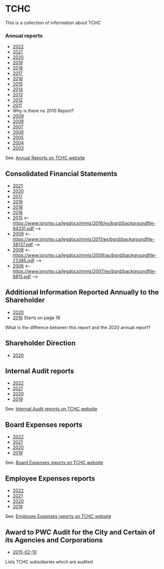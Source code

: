 # TCHC

This is a collection of information about TCHC

### Annual reports 

- [2022](./AnnualReports/Toronto%20Community%20Housing%20Annual%20Report%202022_0.pdf)
- [2021](./AnnualReports/tchc_annual_report_2021.pdf)
- [2020](./AnnualReports/toronto_community_housing_annual_report_2020.pdf)
- [2019](./AnnualReports/toronto_community_housing_annual_report_2019.pdf)
- [2018](./AnnualReports/toronto_community_housing_annual_report_2018.pdf)
- [2017](./AnnualReports/toronto_community_housing_annual_report_2017.pdf)
- [2016](./AnnualReports/toronto_community_housing_annual_review_2016.pdf)
- [2015](./AnnualReports/toronto_community_housing_annual_report_2015.pdf)
- [2014](./AnnualReports/toronto_community_housing_annual_report_2014.pdf)
- [2013](./AnnualReports/toronto_community_housing_annual_report_2013_0.pdf)
- [2012](./AnnualReports/toronto_community_housing_annual_report_2012.pdf)
- [2011](./AnnualReports/toronto_community_housing_annual_report_2011.pdf)
- Why is there no 2010 Report?
- [2009](./AnnualReports/toronto_community_housing_annual_review_2009.pdf)
- [2008](./AnnualReports/toronto_community_housing_annual_review_2008.pdf)
- [2007](./AnnualReports/toronto_community_housing_annual_review_2007.pdf)
- [2006](./AnnualReports/toronto_community_housing_annual_review_2006.pdf)
- [2005](./AnnualReports/toronto_community_housing_annual_review_2005.pdf)
- [2004](./AnnualReports/toronto_community_housing_annual_review_2004.pdf)
- [2003](./AnnualReports/toronto_community_housing_annual_review_2003.pdf)

See: [Annual Reports on TCHC website](https://www.torontohousing.ca/transparency/reporting/annual-reports)

## Consolidated Financial Statements
- [2021](./ConsolidatedFinancialStatements/backgroundfile-228291.pdf) <!-- https://www.toronto.ca/legdocs/mmis/2022/ex/bgrd/backgroundfile-228291.pdf -->
- [2020](./ConsolidatedFinancialStatements/backgroundfile-168505.pdf) <!-- https://www.toronto.ca/legdocs/mmis/2021/ex/bgrd/backgroundfile-168508.pdf-->
- [2017](./ConsolidatedFinancialStatements/backgroundfile-116263.pdf) <!-- https://www.toronto.ca/legdocs/mmis/2018/ex/bgrd/backgroundfile-116263.pdf -->
- [2019](./ConsolidatedFinancialStatements/backgroundfile-157494.pdf) <!-- https://www.toronto.ca/legdocs/mmis/2020/au/bgrd/backgroundfile-157494.pdf -->
- [2018](./ConsolidatedFinancialStatements/backgroundfile-137931.pdf) <!-- https://www.toronto.ca/legdocs/mmis/2019/au/bgrd/backgroundfile-137931.pdf -->
- [2016](/ConsolidatedFinancialStatements/backgroundfile-104685.pdf) <!-- https://www.toronto.ca/legdocs/mmis/2017/ex/bgrd/backgroundfile-104684.pdf-->
- [2015](./ConsolidatedFinancialStatements/backgroundfile-94331.pdf) <-- https://www.toronto.ca/legdocs/mmis/2016/ex/bgrd/backgroundfile-94331.pdf -->
- [2009](./ConsolidatedFinancialStatements/backgroundfile-38137.pdf) <-- https://www.toronto.ca/legdocs/mmis/2011/ex/bgrd/backgroundfile-38137.pdf -->
- [2008](./ConsolidatedFinancialStatements/backgroundfile-23385.pdf) <-- https://www.toronto.ca/legdocs/mmis/2009/au/bgrd/backgroundfile-23385.pdf -->
- [2006](./ConsolidatedFinancialStatements/backgroundfile-8815.pdf) <-- https://www.toronto.ca/legdocs/mmis/2007/ex/bgrd/backgroundfile-8815.pdf -->

## Additional Information Reported Annually to the Shareholder
- [2020](./AdditionalInformationReportedShareholder/backgroundfile-168508.pdf) <!-- https://www.toronto.ca/legdocs/mmis/2021/ex/bgrd/backgroundfile-168506.pdf -->
- [2016](./AdditionalInformationReportedShareholder/backgroundfile-104684.pdf) <!-- https://www.toronto.ca/legdocs/mmis/2017/ex/bgrd/backgroundfile-104684.pdf --> Starts on page 18

What is the diffrence between this report and the 2020 annual report?

## Shareholder Direction
- [2020](./ShareholderDirection/backgroundfile-168510.pdf) <!-- https://www.toronto.ca/legdocs/mmis/2021/ex/bgrd/backgroundfile-168510.pdf -->

## Internal Audit reports

- [2022](./InternalAuditReports/item_11b_-_attachment_1_-_internal_audit_department_annual_report_for_2022_final.pdf)
- [2021](./InternalAuditReports/item_10_-_attachment_1_-_iad_2021_annual_report.pdf)
- [2020](./InternalAuditReports/item_5_-_internal_audit_departments_annual_report_for_2020_cw_clean.pdf)
- [2019](./InternalAuditReports/item_2d_-_q4_2019_iad_work_plan_update_-_aoda_updated.pdf)

See: [Internal Audit reports on TCHC website](https://www.torontohousing.ca/transparency/reporting/financial-reporting)

## Board Expenses reports

- [2022](./BoardExpenses/boardexpenses_2022.pdf)
- [2021](./BoardExpenses/boardexpenses_2021.pdf)
- [2020](./BoardExpenses/boardexpenses_2020.pdf)
- [2019](./BoardExpenses/boardexpenses_2019.pdf)

See: [Board Expenses reports on TCHC website](https://www.torontohousing.ca/transparency/reporting/financial-reporting)

## Employee Expenses reports

- [2022](./EmployeeExpenses/Employee-expenses_2022.pdf)
- [2021](./EmployeeExpenses/employeeexpenses_2021.pdf)
- [2020](./EmployeeExpenses/employeeexpenses_2020.pdf)
- [2019](./EmployeeExpenses/employeeexpenses_2019.pdf)

See: [Employee Expenses reports on TCHC website](https://www.torontohousing.ca/transparency/reporting/financial-reporting)

## Award to PWC Audit for the City and Certain of its Agencies and Corporations
- [2015-02-10](./Other/backgroundfile-92065.pdf) <!-- https://www.toronto.ca/legdocs/mmis/2015/cc/bgrd/backgroundfile-92065.pdf -->

Lists TCHC subsidiaries which are audited